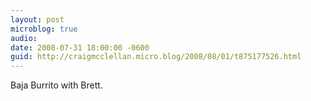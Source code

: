 ```yaml
---
layout: post
microblog: true
audio: 
date: 2008-07-31 18:00:00 -0600
guid: http://craigmcclellan.micro.blog/2008/08/01/t875177526.html
---
```

Baja Burrito with Brett.
